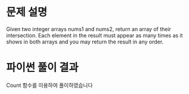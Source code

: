 # 문제 설명

Given two integer arrays nums1 and nums2, return an array of their intersection. 
Each element in the result must appear as many times as it shows in both arrays and you may return the result in any order.

# 파이썬 풀이 결과
Count 함수를 이용하여 풀이하였습니다
